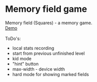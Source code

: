 # Memory field game
Memory field (Squares) - a memory game.<br>
[Demo](http://e404.pw/demo/sq/)<br>
<br>
ToDo's:<br>
- local stats recording<br>
- start from previous unfinished level<br>
- kid mode<br>
- "hint" button<br>
- max-width - device width<br>
- hard mode for showing marked fields<br>